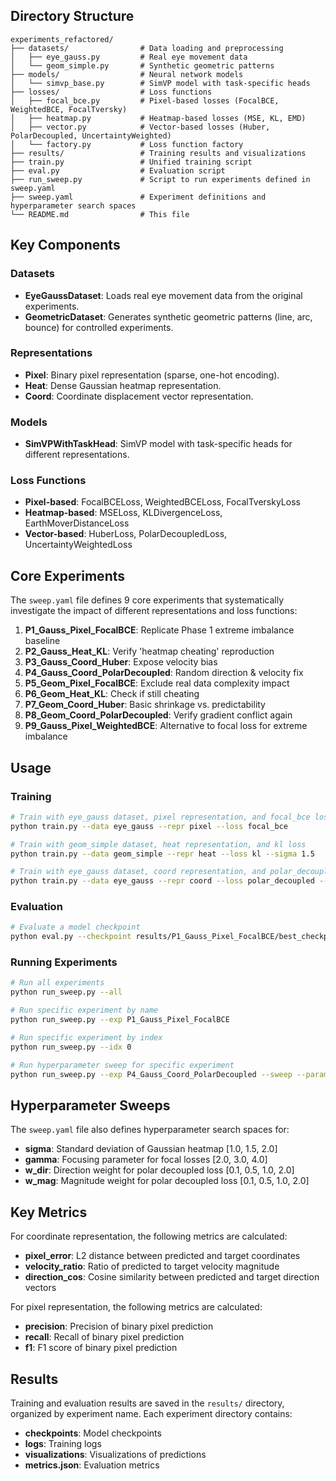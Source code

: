 

## Directory Structure

```
experiments_refactored/
├── datasets/                # Data loading and preprocessing
│   ├── eye_gauss.py         # Real eye movement data
│   └── geom_simple.py       # Synthetic geometric patterns
├── models/                  # Neural network models
│   └── simvp_base.py        # SimVP model with task-specific heads
├── losses/                  # Loss functions
│   ├── focal_bce.py         # Pixel-based losses (FocalBCE, WeightedBCE, FocalTversky)
│   ├── heatmap.py           # Heatmap-based losses (MSE, KL, EMD)
│   ├── vector.py            # Vector-based losses (Huber, PolarDecoupled, UncertaintyWeighted)
│   └── factory.py           # Loss function factory
├── results/                 # Training results and visualizations
├── train.py                 # Unified training script
├── eval.py                  # Evaluation script
├── run_sweep.py             # Script to run experiments defined in sweep.yaml
├── sweep.yaml               # Experiment definitions and hyperparameter search spaces
└── README.md                # This file
```

## Key Components

### Datasets

- **EyeGaussDataset**: Loads real eye movement data from the original experiments.
- **GeometricDataset**: Generates synthetic geometric patterns (line, arc, bounce) for controlled experiments.

### Representations

- **Pixel**: Binary pixel representation (sparse, one-hot encoding).
- **Heat**: Dense Gaussian heatmap representation.
- **Coord**: Coordinate displacement vector representation.

### Models

- **SimVPWithTaskHead**: SimVP model with task-specific heads for different representations.

### Loss Functions

- **Pixel-based**: FocalBCELoss, WeightedBCELoss, FocalTverskyLoss
- **Heatmap-based**: MSELoss, KLDivergenceLoss, EarthMoverDistanceLoss
- **Vector-based**: HuberLoss, PolarDecoupledLoss, UncertaintyWeightedLoss

## Core Experiments

The `sweep.yaml` file defines 9 core experiments that systematically investigate the impact of different representations and loss functions:

1. **P1_Gauss_Pixel_FocalBCE**: Replicate Phase 1 extreme imbalance baseline
2. **P2_Gauss_Heat_KL**: Verify 'heatmap cheating' reproduction
3. **P3_Gauss_Coord_Huber**: Expose velocity bias
4. **P4_Gauss_Coord_PolarDecoupled**: Random direction & velocity fix
5. **P5_Geom_Pixel_FocalBCE**: Exclude real data complexity impact
6. **P6_Geom_Heat_KL**: Check if still cheating
7. **P7_Geom_Coord_Huber**: Basic shrinkage vs. predictability
8. **P8_Geom_Coord_PolarDecoupled**: Verify gradient conflict again
9. **P9_Gauss_Pixel_WeightedBCE**: Alternative to focal loss for extreme imbalance

## Usage

### Training

```bash
# Train with eye_gauss dataset, pixel representation, and focal_bce loss
python train.py --data eye_gauss --repr pixel --loss focal_bce

# Train with geom_simple dataset, heat representation, and kl loss
python train.py --data geom_simple --repr heat --loss kl --sigma 1.5

# Train with eye_gauss dataset, coord representation, and polar_decoupled loss
python train.py --data eye_gauss --repr coord --loss polar_decoupled --w_dir 1.0 --w_mag 1.0
```

### Evaluation

```bash
# Evaluate a model checkpoint
python eval.py --checkpoint results/P1_Gauss_Pixel_FocalBCE/best_checkpoint.pth
```

### Running Experiments

```bash
# Run all experiments
python run_sweep.py --all

# Run specific experiment by name
python run_sweep.py --exp P1_Gauss_Pixel_FocalBCE

# Run specific experiment by index
python run_sweep.py --idx 0

# Run hyperparameter sweep for specific experiment
python run_sweep.py --exp P4_Gauss_Coord_PolarDecoupled --sweep --param w_dir
```

## Hyperparameter Sweeps

The `sweep.yaml` file also defines hyperparameter search spaces for:

- **sigma**: Standard deviation of Gaussian heatmap [1.0, 1.5, 2.0]
- **gamma**: Focusing parameter for focal losses [2.0, 3.0, 4.0]
- **w_dir**: Direction weight for polar decoupled loss [0.1, 0.5, 1.0, 2.0]
- **w_mag**: Magnitude weight for polar decoupled loss [0.1, 0.5, 1.0, 2.0]

## Key Metrics

For coordinate representation, the following metrics are calculated:

- **pixel_error**: L2 distance between predicted and target coordinates
- **velocity_ratio**: Ratio of predicted to target velocity magnitude
- **direction_cos**: Cosine similarity between predicted and target direction vectors

For pixel representation, the following metrics are calculated:

- **precision**: Precision of binary pixel prediction
- **recall**: Recall of binary pixel prediction
- **f1**: F1 score of binary pixel prediction

## Results

Training and evaluation results are saved in the `results/` directory, organized by experiment name. Each experiment directory contains:

- **checkpoints**: Model checkpoints
- **logs**: Training logs
- **visualizations**: Visualizations of predictions
- **metrics.json**: Evaluation metrics 
